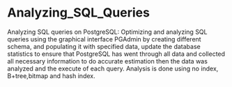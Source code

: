 # Analyzing_SQL_Queries
Analyzing SQL queries on PostgreSQL:
Optimizing and analyzing SQL queries using the graphical interface PGAdmin by creating different schema, and populating it with specified data, update the database statistics to ensure that PostgreSQL has went through all data and collected all necessary information to do accurate estimation then the data was analyzed and the execute of each query. Analysis is done using no index, B+tree,bitmap and hash index.
